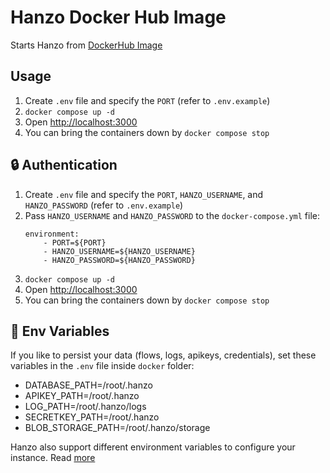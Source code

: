 # Hanzo Docker Hub Image

Starts Hanzo from [DockerHub Image](https://hub.docker.com/r/hanzoai/hanzo)

## Usage

1. Create `.env` file and specify the `PORT` (refer to `.env.example`)
2. `docker compose up -d`
3. Open [http://localhost:3000](http://localhost:3000)
4. You can bring the containers down by `docker compose stop`

## 🔒 Authentication

1. Create `.env` file and specify the `PORT`, `HANZO_USERNAME`, and `HANZO_PASSWORD` (refer to `.env.example`)
2. Pass `HANZO_USERNAME` and `HANZO_PASSWORD` to the `docker-compose.yml` file:
    ```
    environment:
        - PORT=${PORT}
        - HANZO_USERNAME=${HANZO_USERNAME}
        - HANZO_PASSWORD=${HANZO_PASSWORD}
    ```
3. `docker compose up -d`
4. Open [http://localhost:3000](http://localhost:3000)
5. You can bring the containers down by `docker compose stop`

## 🌱 Env Variables

If you like to persist your data (flows, logs, apikeys, credentials), set these variables in the `.env` file inside `docker` folder:

-   DATABASE_PATH=/root/.hanzo
-   APIKEY_PATH=/root/.hanzo
-   LOG_PATH=/root/.hanzo/logs
-   SECRETKEY_PATH=/root/.hanzo
-   BLOB_STORAGE_PATH=/root/.hanzo/storage

Hanzo also support different environment variables to configure your instance. Read [more](https://docs.hanzo.ai/environment-variables)
